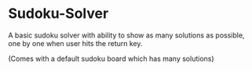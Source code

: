 # Sudoku-Solver

A basic sudoku solver with ability to show as many solutions as possible, one by one when user hits the return key.

(Comes with a default sudoku board which has many solutions)
